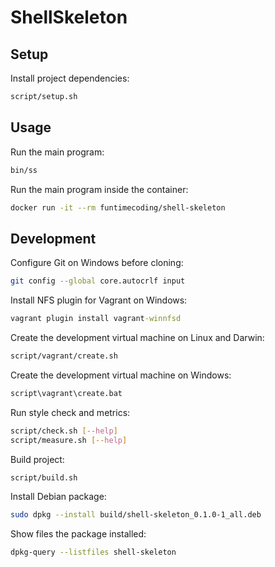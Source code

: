 # ShellSkeleton

## Setup

Install project dependencies:

```sh
script/setup.sh
```


## Usage

Run the main program:

```sh
bin/ss
```

Run the main program inside the container:

```sh
docker run -it --rm funtimecoding/shell-skeleton
```


## Development

Configure Git on Windows before cloning:

```sh
git config --global core.autocrlf input
```

Install NFS plugin for Vagrant on Windows:

```bat
vagrant plugin install vagrant-winnfsd
```

Create the development virtual machine on Linux and Darwin:

```sh
script/vagrant/create.sh
```

Create the development virtual machine on Windows:

```bat
script\vagrant\create.bat
```

Run style check and metrics:

```sh
script/check.sh [--help]
script/measure.sh [--help]
```

Build project:

```sh
script/build.sh
```

Install Debian package:

```sh
sudo dpkg --install build/shell-skeleton_0.1.0-1_all.deb
```

Show files the package installed:

```sh
dpkg-query --listfiles shell-skeleton
```
